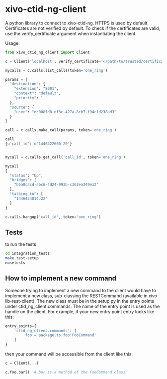 xivo-ctid-ng-client
===================

A python library to connect to xivo-ctid-ng. HTTPS is used by default. Certificates
are not verified by default. To check if the certificates are valid, use the
verify_certificate argument when instantiating the client.

Usage:

```python
from xivo_ctid_ng_client import Client

c = Client('localhost', verify_certificate='</path/to/trusted/certificate>')

mycalls = c.calls.list_calls(token='one_ring')

params = {
  "destination": {
    "extension": "8001",
    "context": "default",
    "priority": 1
  },
  "source": {
    "user": "ec008fd8-df3c-427a-8cb7-f94c1d238ad3"
  }
}

call = c.calls.make_call(params, token='one_ring')

call
{u'call_id': u'1446422660.20'}


mycall = c.calls.get_call('call_id', token='one_ring')

mycall
{
  "status": "Up",
  "bridges": [
    "b6a8cacd-abc6-4d24-993b-c363ea349e12"
  ],
  "talking_to": [
    "1446424814.22"
  ]
}

c.calls.hangup('call_id', token='one_ring')

```

## Tests

to run the tests

```sh
cd integration_tests
make test-setup
nosetests
```

## How to implement a new command

Someone trying to implement a new command to the client would have to implement
a new class, sub-classing the RESTCommand (available in
xivo-lib-rest-client). The new class must be in the setup.py in the entry points
under ctid_ng_client.commands. The name of the entry point is used as the handle on
the client. For example, if your new entry point entry looks like this:

```python
entry_points={
    'ctid_ng_client.commands': [
        'foo = package.to.foo:FooCommand'
    ]
}
```

then your command will be accessible from the client like this:

```python
c = Client(...)

c.foo.bar()  # bar is a method of the FooCommand class
```
